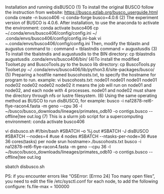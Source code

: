 Installation and running disBUSCO
(1) To install the original BUSCO follow the instruction from website: 
https://busco.ezlab.org/busco_userguide.html
conda create -n busco406 -c conda-forge busco=4.0.6
(2) The experiment version of BUSCO is 4.0.6. After installation, to use the anaconda to activate the environment:
conda activate busco406
cp ~/.conda/envs/busco406/config/config.ini ~/ .conda/envs/busco406/config/config.ini-bak
vi ~.conda/envs/busco406/config/config.ini
Then, modify the tblastn and augustus command to :
command = tblastndis
command = augustusdis
(3) To install the tbalstndis and augustusdis to the BIN directory:
cp tblastndis augustusdis .conda/envs/busco406/bin/
(4)To install the modified Toolset.py and BuscoTools.py to the busco lib directory:
cp BuscoTools.py Toolset.py ~/ .conda/envs/busco406/lib/python3.6/site-packages/busco/
(5) Preparing a hostfile named buscohosts.txt, to specify the hostname for program to run. example:
vi buscohosts.txt:
node01
node01
node01
node01
node02
node02
node02
node02
it means the job will run on node01 and node02, and each node with 4 processes. node01 and node02 must share the directory through nfs or lustre filesystem.
(6) Using the same operating method as BUSCO to run disBUSCO, for example:
busco -i na12878-rel6-flye-racon4.fasta -m geno --cpu 36  -l ~/busco/busco_downloads/lineages/primates_odb10  -o contigs.busco  --offline|tee out.log
(7) This is a slurm job script for a supercomputing environment:
conda activate busco406

vi disbusco.sh
#!/bin/bash
#SBATCH –o %j.out
#SBATCH -J disBUSCO
#SBATCH --nodes=4   #use 4 nodes
#SBATCH --ntasks-per-node=36   #use 36 cores(tasks) per node
srun hostname>./buscohosts.txt
busco -i na12878-rel6-flye-racon4.fasta -m geno --cpu 36  -l ~/busco/busco_downloads/lineages/primates_odb10  -o contigs.busco  --offline|tee out.log

sbatch disbusco.sh

PS: if you encounter errors like “OSError: [Errno 24] Too many open files”, you need to edit the file /etc/sysctl.conf for each node, to add the following configure:
fs.file-max = 100000
